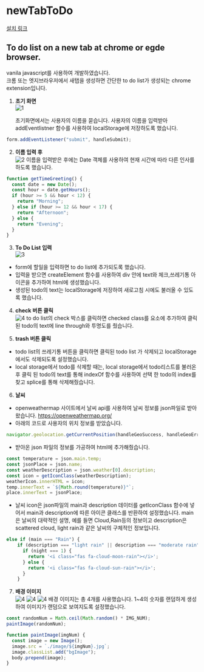 # newTabToDo
[설치 링크](https://chrome.google.com/webstore/detail/simple-todo-on-newtab/mfcapokfldknainnhmpaffpgbajkcgan)
## To do list on a new tab at chrome or egde browser.

vanila javascript를 사용하여 개발하였습니다.  
크롬 또는 엣지브라우저에서 새탭을 생성하면 간단한 to do list가 생성되는 chrome extension입니다.

1. **초기 화면**  
   ![1](mdImage/ask_name.jpg)

   초기화면에서는 사용자의 이름을 묻습니다. 사용자의 이름을 입력받아 addEventlistner 함수를 사용하여 localStorage에 저장하도록 했습니다.

```js
form.addEventListener("submit", handleSubmit);
```

2. **이름 입력 후**  
   ![2](mdImage/greeting.jpg)
   이름을 입력받은 후에는 Date 객체를 사용하여 현재 시간에 따라 다른 인사를 하도록 했습니다.

```js
function getTimeGreeting() {
  const date = new Date();
  const hour = date.getHours();
  if (hour >= 5 && hour < 12) {
    return "Morning";
  } else if (hour >= 12 && hour < 17) {
    return "Afternoon";
  } else {
    return "Evening";
  }
}
```

3. **To Do List 입력**  
   ![3](mdImage/todolist.jpg)

- form에 할일을 입력하면 to do list에 추가되도록 했습니다.
- 입력을 받으면 createElement 함수를 사용하여 div 안에 text와 체크,쓰레기통 아이콘을 추가하여 html에 생성했습니다.
- 생성된 todo의 text는 localStorage에 저장하여 새로고침 시에도 불러올 수 있도록 했습니다.

4. **check 버튼 클릭**  
   ![4](mdImage/RandomImage0.jpg)
   to do list의 check 박스를 클릭하면 checked class를 요소에 추가하여 클릭 된 todo의 text에 line through와 투명도를 줬습니다.

5. **trash 버튼 클릭**

- todo list의 쓰레기통 버튼을 클릭하면 클릭된 todo list 가 삭제되고 localStorage에서도 삭제되도록 설정했습니다.
- local storage에서 todo를 삭제할 때는, local storage에서 todo리스트를 불러온 후 클릭 된 todo의 text를 통해 indexOf 함수를 사용하여 선택 한 todo의 index를 찾고 splice를 통해 삭제해줬습니다.

6. **날씨**

- openweathermap 사이트에서 날씨 api를 사용하여 날씨 정보를 json파일로 받아왔습니다.
  https://openweathermap.org/
- 아래의 코드로 사용자의 위치 정보를 받았습니다.

```js
navigator.geolocation.getCurrentPosition(handleGeoSuccess, handleGeoError);
```

- 받아온 json 파일의 정보를 가공하여 html에 추가해줬습니다.

```js
const temperature = json.main.temp;
const jsonPlace = json.name;
const weatherDescription = json.weather[0].description;
const icon = getIconClass(weatherDescription);
weatherIcon.innerHTML = icon;
temp.innerText = `${Math.round(temperature)}°`;
place.innerText = jsonPlace;
```

- 날씨 icon은 json파일의 main과 description 데이터를 getIconClass 함수에 넣어서 main과 description에 따른 아이콘 클래스를 반환하여 설정했습니다. main은 날씨의 대략적인 설명, 예를 들면 Cloud,Rain등의 정보이고 description은 scattered cloud, light rain과 같은 날씨의 구체적인 정보입니다.

```js
else if (main === "Rain") {
    if (description === "light rain" || description === "moderate rain") {
      if (night === 1) {
        return '<i class="fas fa-cloud-moon-rain"></i>';
      } else {
        return '<i class="fas fa-cloud-sun-rain"></i>';
      }
    }
```

7. **배경 이미지**  
   ![4](mdImage/RandomImage2.jpg)
   ![4](mdImage/RandomImage1.jpg)
   ![4](mdImage/RandomImage0.jpg)
   배경 이미지는 총 4개를 사용했습니다. 1~4의 숫자를 랜덤하게 생성하여 이미지가 랜덤으로 보여지도록 설정했습니다.

```js
const randomNum = Math.ceil(Math.random() * IMG_NUM);
paintImage(randomNum);
```

```js
function paintImage(imgNum) {
  const image = new Image();
  image.src = `./image/${imgNum}.jpg`;
  image.classList.add("bgImage");
  body.prepend(image);
}
```
